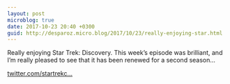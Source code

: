 ```yaml
---
layout: post
microblog: true
date: 2017-10-23 20:40 +0300
guid: http://desparoz.micro.blog/2017/10/23/really-enjoying-star.html
---
```

Really enjoying Star Trek: Discovery. This week’s episode was brilliant, and I’m really pleased to see that it has been renewed for a second season…

[twitter.com/startrekc...](https://twitter.com/startrekcbs/status/922455705025576961)
